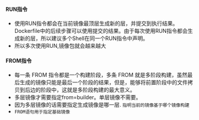 #### RUN指令
* 使用RUN指令都会在当前镜像最顶层生成新的层，并提交到执行结果。Dockerfile中的后续步骤可以使用提交的结果。由于每次使用RUN指令都会生成新的层，所以建议多个Shell在同一个RUN指令中声明。
* 所以多次使用RUN,镜像包就会越来越大

#### FROM指令
* 每一条 FROM 指令都是一个构建阶段，多条 FROM 就是多阶段构建，虽然最后生成的镜像只能是最后一个阶段的结果，但是，能够将前置阶段中的文件拷贝到后边的阶段中，这就是多阶段构建的最大意义。
* 多层镜像才需要指定from=builder。单层镜像不需要。
* 因为多层镜像的话需要指定生成镜像是哪一层. `指明当前的镜像基于哪个镜像构建`
* `FROM语句用于指定基础镜像`
